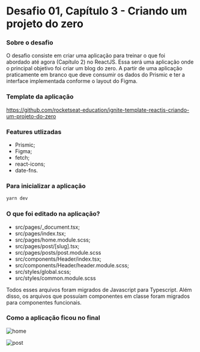 # Desafio 01, Capítulo 3 -  Criando um projeto do zero

### Sobre o desafio

O desafio consiste em criar uma aplicação para treinar o que foi abordado até agora (Capítulo 2) no ReactJS.
Essa será uma aplicação onde o principal objetivo foi criar um blog do zero. A partir de uma aplicação praticamente em branco que deve consumir os dados do Prismic e ter a interface implementada conforme o layout do Figma.

### Template da aplicação
https://github.com/rocketseat-education/ignite-template-reactjs-criando-um-projeto-do-zero


### Features utlizadas

- Prismic;
- Figma;
- fetch;
- react-icons;
- date-fns.


### Para inicializar a aplicação
 
```bash
yarn dev
```

### O que foi editado na aplicação?
- src/pages/_document.tsx;
- src/pages/index.tsx;
- src/pages/home.module.scss;
- src/pages/post/[slug].tsx;
- src/pages/posts/post.module.scss
- src/components/Header/index.tsx;
- src/components/Header/header.module.scss;
- src/styles/global.scss;
- src/styles/common.module.scss


Todos esses arquivos foram migrados de Javascript para Typescript. Além disso, os arquivos que possuíam componentes em classe foram migrados para componentes funcionais.

### Como a aplicação ficou no final

![home](https://user-images.githubusercontent.com/26827923/138990062-839506fd-9e33-494b-883f-d01f481e5565.png)

![post](https://user-images.githubusercontent.com/26827923/138990100-ef6b9a20-8b1f-4267-b480-d10d3f4b1bcc.png)
